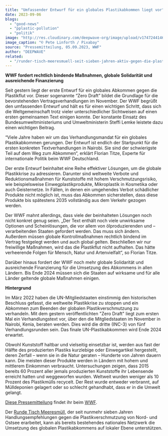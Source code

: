 ```yaml
---
title: "Umfassender Entwurf für ein globales Plastikabkommen liegt vor"
date: 2023-09-06
blogs: 
  - "good-news"
  - "pplastic-pollution"
  - "politik"
image: "http://res.cloudinary.com/deepwave-org/image/upload/v1747244146/deepwave.org/pollution-8252583_1280.jpg"
image_caption: "© Pete Linforth / Pixabay"
source: "Pressemitteilung, 05.09.2023, WWF"
author: "DEEPWAVE"
related: 
  - "/runder-tisch-meeresmuell-seit-sieben-jahren-aktiv-gegen-die-plastikverschmutzung-von-nord-und-ostsee/"
---
```


**WWF fordert rechtlich bindende Maßnahmen, globale Solidarität und ausreichende Finanzierung**

Seit gestern liegt der erste Entwurf für ein globales Abkommen gegen die Plastikflut vor. Dieser sogenannte “Zero Draft” bildet die Grundlage für die bevorstehenden Vertragsverhandlungen im November. Der WWF begrüßt den umfassenden Entwurf und hält es für einen wichtigen Schritt, dass sich die Weltgemeinschaft trotz vieler unterschiedlicher Sichtweisen auf einen ersten gemeinsamen Text einigen konnte. Der konstante Einsatz des Bundesumweltministeriums und Umweltministerin Steffi Lemke leistete dazu einen wichtigen Beitrag.

“Viele Jahre haben wir um das Verhandlungsmandat für ein globales Plastikabkommen gerungen. Der Entwurf ist endlich der Startpunkt für die ersten konkreten Textverhandlungen in Nairobi. Sie sind der schwierigste Teil auf dem Weg zum Abkommen“, erklärt Florian Titze, Experte für internationale Politik beim WWF Deutschland.

Der erste Entwurf beinhaltet eine Reihe effektiver Lösungen, um die globale Plastikkrise zu adressieren. Darunter sind weltweite Verbote und Reduktionsmaßnahmen für Kunststoffe mit hohem Verschmutzungsrisiko, wie beispielsweise Einwegplastikprodukte, Mikroplastik in Kosmetika oder auch Geisternetze. In Fällen, in denen ein umgehendes Verbot schädlicher Produkte nicht möglich ist, muss das Abkommen sicherstellen, dass diese Produkte bis spätestens 2035 vollständig aus dem Verkehr gezogen werden.

Der WWF mahnt allerdings, dass viele der beinhalteten Lösungen noch nicht konkret genug seien. „Der Text enthält noch viele unwirksame Optionen und Scheinlösungen, die vor allem von ölproduzierenden und –verarbeitenden Staaten gefordert werden. Das muss sich ändern. Außerdem müssen globale Kontrollmaßnahmen rechtlich bindend im Vertrag festgelegt werden und auch global gelten. Beschließen wir nur freiwillige Maßnahmen, wird das die Plastikflut nicht aufhalten. Das hätte verheerende Folgen für Mensch, Natur und Artenvielfalt“, so Florian Titze.

Darüber hinaus fordert der WWF noch mehr globale Solidarität und ausreichende Finanzierung für die Umsetzung des Abkommens in allen Ländern. Bis Ende 2024 müssen sich die Staaten auf wirksame und für alle Länder geltende globale Maßnahmen einigen.

**Hintergrund**

Im März 2022 haben die UN-Mitgliedstaaten einstimmig den historischen Beschluss gefasst, die weltweite Plastikkrise zu stoppen und ein Abkommen zum Beenden der globalen Plastikverschmutzung zu verhandeln. Mit dem gestern veröffentlichten "Zero Draft" liegt zum ersten Mal ein Verhandlungstext vor, über den die Mitgliedstaaten im November in Nairobi, Kenia, beraten werden. Dies wird die dritte (INC-3) von fünf Verhandlungsrunden sein. Das finale UN-Plastikabkommen wird Ende 2024 erwartet.

Obwohl Kunststoff haltbar und vielseitig einsetzbar ist, werden aus fast der Hälfte des produzierten Plastiks kurzlebige oder Einwegartikel hergestellt, deren Zerfall – wenn sie in die Natur geraten – Hunderte von Jahren dauern kann. Die meisten dieser Produkte werden in Ländern mit hohem und mittlerem Einkommen verbraucht. Untersuchungen zeigen, dass 2015 bereits 60 Prozent aller jemals produzierten Kunststoffe ihr Lebensende erreicht hatten und weggeworfen wurden. Weltweit wurden weniger als 10 Prozent des Plastikmülls recycelt. Der Rest wurde entweder verbrannt, auf Mülldeponien gelagert oder so schlecht gehandhabt, dass er in die Umwelt gelangt.

[Diese Pressemitteilung](https://www.wwf.de/2023/september/umfassender-entwurf-fuer-ein-globales-plastikabkommen-liegt-vor) findet ihr beim [WWF](https://www.wwf.de/).

Der [Runde Tisch Meeresmüll](https://www.deepwave.org/runder-tisch-meeresmuell-seit-sieben-jahren-aktiv-gegen-die-plastikverschmutzung-von-nord-und-ostsee/), der seit nunmehr sieben Jahren Handlungsempfehlungen gegen die Plastikverschmutzung von Nord- und Ostsee erarbeitet, kann als bereits bestehendes nationales Netzwerk die Umsetzung des globalen Plastikabkommens auf lokaler Ebene unterstützen.
